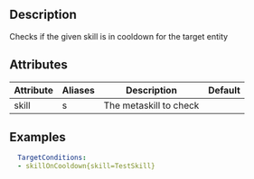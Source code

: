 ## Description
Checks if the given skill is in cooldown for the target entity


## Attributes

| Attribute | Aliases   | Description                                                          | Default |
|-----------|-----------|----------------------------------------------------------------------|---------|
| skill     | s         | The metaskill to check                                               |         |


## Examples
```yaml
  TargetConditions:
  - skillOnCooldown{skill=TestSkill}
```